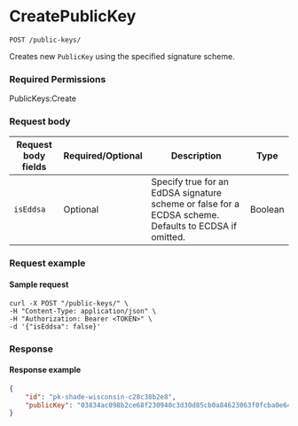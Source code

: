 # CreatePublicKey

`POST /public-keys/`

Creates new `PublicKey` using the specified signature scheme.

### Required Permissions <a href="#scopes" id="scopes"></a>

PublicKeys:Create

### Request body <a href="#request-body" id="request-body"></a>

| Request body fields | Required/Optional | Description                                                                                            | Type    |
| ------------------- | ----------------- | ------------------------------------------------------------------------------------------------------ | ------- |
| `isEddsa`           | Optional          | Specify true for an EdDSA signature scheme or false for a  ECDSA scheme. Defaults to ECDSA if omitted. | Boolean |

### Request example <a href="#request-example.1" id="request-example.1"></a>

#### Sample request <a href="#sample-request" id="sample-request"></a>

```shell
curl -X POST "/public-keys/" \
-H "Content-Type: application/json" \
-H "Authorization: Bearer <TOKEN>" \
-d '{"isEddsa": false}'
```

### Response <a href="#response" id="response"></a>

#### Response example <a href="#response-example" id="response-example"></a>

```json
{
    "id": "pk-shade-wisconsin-c28c38b2e8",
    "publicKey": "03834ac098b2ce68f230940c3d30d85cb0a84623063f0fcba0e64dacf5a825e91c",
}
```
